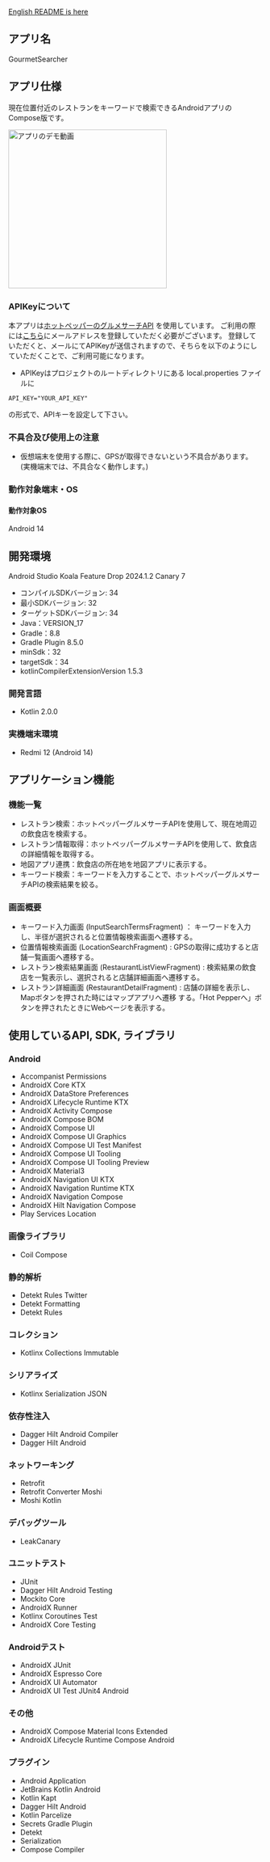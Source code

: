 [English README is here](README-en.md)
## アプリ名

GourmetSearcher

## アプリ仕様

現在位置付近のレストランをキーワードで検索できるAndroidアプリのCompose版です。

<img src="app.gif" width="314" alt="アプリのデモ動画">

### APIKeyについて

本アプリは[ホットペッパーのグルメサーチAPI](https://webservice.recruit.co.jp/doc/hotpepper/reference.html)
を使用しています。
ご利用の際には[こちら](https://webservice.recruit.co.jp/register/)にメールアドレスを登録していただく必要がございます。
登録していただくと、メールにてAPIKeyが送信されますので、そちらを以下のようにしていただくことで、ご利用可能になります。

- APIKeyはプロジェクトのルートディレクトリにある local.properties ファイルに

```properties
API_KEY="YOUR_API_KEY"
```

の形式で、APIキーを設定して下さい。

### 不具合及び使用上の注意

- 仮想端末を使用する際に、GPSが取得できないという不具合があります。</br>
  (実機端末では、不具合なく動作します。)

### 動作対象端末・OS

#### 動作対象OS

Android 14

## 開発環境

Android Studio Koala Feature Drop 2024.1.2 Canary 7

- コンパイルSDKバージョン: 34
- 最小SDKバージョン: 32
- ターゲットSDKバージョン: 34
- Java：VERSION_17
- Gradle：8.8
- Gradle Plugin 8.5.0
- minSdk：32
- targetSdk：34
- kotlinCompilerExtensionVersion 1.5.3

### 開発言語

- Kotlin 2.0.0

### 実機端末環境

- Redmi 12 (Android 14)

## アプリケーション機能

### 機能一覧

- レストラン検索：ホットペッパーグルメサーチAPIを使用して、現在地周辺の飲食店を検索する。
- レストラン情報取得：ホットペッパーグルメサーチAPIを使用して、飲食店の詳細情報を取得する。
- 地図アプリ連携：飲食店の所在地を地図アプリに表示する。
- キーワード検索：キーワードを入力することで、ホットペッパーグルメサーチAPIの検索結果を絞る。

### 画面概要

- キーワード入力画面 (InputSearchTermsFragment) ： キーワードを入力し、半径が選択されると位置情報検索画面へ遷移する。
- 位置情報検索画面 (LocationSearchFragment) : GPSの取得に成功すると店舗一覧画面へ遷移する。
- レストラン検索結果画面 (RestaurantListViewFragment) : 検索結果の飲食店を一覧表示し、選択されると店舗詳細画面へ遷移する。
- レストラン詳細画面 (RestaurantDetailFragment) : 店舗の詳細を表示し、Mapボタンを押された時にはマップアプリへ遷移
  する。「Hot Pepperへ」ボタンを押されたときにWebページを表示する。

## 使用しているAPI, SDK, ライブラリ

### Android
- Accompanist Permissions
- AndroidX Core KTX
- AndroidX DataStore Preferences
- AndroidX Lifecycle Runtime KTX
- AndroidX Activity Compose
- AndroidX Compose BOM
- AndroidX Compose UI
- AndroidX Compose UI Graphics
- AndroidX Compose UI Test Manifest
- AndroidX Compose UI Tooling
- AndroidX Compose UI Tooling Preview
- AndroidX Material3
- AndroidX Navigation UI KTX
- AndroidX Navigation Runtime KTX
- AndroidX Navigation Compose
- AndroidX Hilt Navigation Compose
- Play Services Location

### 画像ライブラリ
- Coil Compose

### 静的解析
- Detekt Rules Twitter
- Detekt Formatting
- Detekt Rules

### コレクション
- Kotlinx Collections Immutable

### シリアライズ
- Kotlinx Serialization JSON

### 依存性注入
- Dagger Hilt Android Compiler
- Dagger Hilt Android

### ネットワーキング
- Retrofit
- Retrofit Converter Moshi
- Moshi Kotlin

### デバッグツール
- LeakCanary

### ユニットテスト
- JUnit
- Dagger Hilt Android Testing
- Mockito Core
- AndroidX Runner
- Kotlinx Coroutines Test
- AndroidX Core Testing

### Androidテスト
- AndroidX JUnit
- AndroidX Espresso Core
- AndroidX UI Automator
- AndroidX UI Test JUnit4 Android

### その他
- AndroidX Compose Material Icons Extended
- AndroidX Lifecycle Runtime Compose Android

### プラグイン
- Android Application
- JetBrains Kotlin Android
- Kotlin Kapt
- Dagger Hilt Android
- Kotlin Parcelize
- Secrets Gradle Plugin
- Detekt
- Serialization
- Compose Compiler
